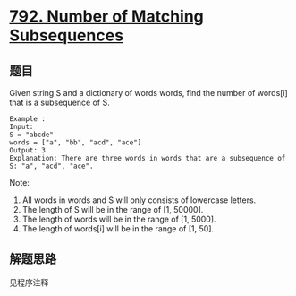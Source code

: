 # [792. Number of Matching Subsequences](https://leetcode-cn.com/problems/number-of-matching-subsequences/)

## 题目

Given string S and a dictionary of words words, find the number of words[i] that is a subsequence of S.

```text
Example :
Input:
S = "abcde"
words = ["a", "bb", "acd", "ace"]
Output: 3
Explanation: There are three words in words that are a subsequence of S: "a", "acd", "ace".
```

Note:

1. All words in words and S will only consists of lowercase letters.
1. The length of S will be in the range of [1, 50000].
1. The length of words will be in the range of [1, 5000].
1. The length of words[i] will be in the range of [1, 50].

## 解题思路

见程序注释
